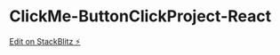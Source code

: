 # ClickMe-ButtonClickProject-React

[Edit on StackBlitz ⚡️](https://stackblitz.com/edit/react-ts-iuwqfs)